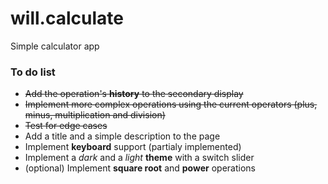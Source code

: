 # will.calculate
Simple calculator app

<h3>To do list</h3>
<ul>
<li><strike>Add the operation's <b>history</b> to the secondary display</strike></li>
<li><strike>Implement more complex operations using the current operators (plus, minus, multiplication and division)</strike></li>
<li><strike>Test for edge cases</strike></li>
<li>Add a title and a simple description to the page</li>
<li>Implement <b>keyboard</b> support (partialy implemented)</li>
<li>Implement a <i>dark</i> and a <i>light</i> <b>theme</b> with a switch slider</li>
<li>(optional) Implement <b>square root</b> and <b>power</b> operations</li>

</ul>
